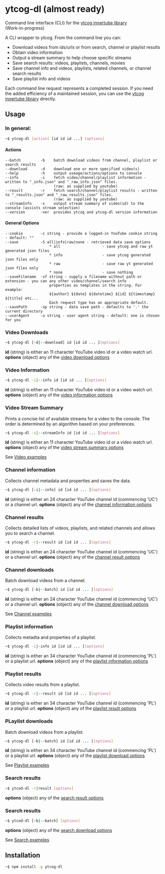 # ytcog-dl (almost ready)
Command line interface (CLI) for the [ytcog innertube library](https://github.com/gatecrasher777/ytcog)  
(Work-in-progress)

A CLI wrapper to ytcog. From the command line you can:

* Download videos from ids/urls or from search, channel or playlist results
* Obtain video information
* Output a stream summary to help choose specific streams
* Save search results: videos, playlists, channels, movies
* Save channel info and videos, playlists, related channels, or channel search results
* Save playlist info and videos 

Each command line request represents a completed session. 
If you need the added efficiency of a maintained session, you can use the [ytcog innertube library](https://github.com/gatecrasher777/ytcog) directly.

## Usage

### In general:
```bash
~$ ytcog-dl [action] [id id id ...] [options]
```

#### Actions

    --batch         -b    batch download videos from channel, playlist or search results
    --download      -d    download one or more specified video(s)
    --help          -h    output useage/actions/options to console
    --info          -i    fetch video/channel/playlist information - written to "_info.json" and "_raw_info.json" files.  
                          (raw: as supplied by youtube)
    --result        -r    fetch search/channel/playlist results - written to "_results.json" and "_raw_results.json" files.
                          (raw: as supplied by youtube)
    --streamInfo    -s    output stream summary of video(id) to the console (assists stream selection)
    --version       -ver  provides ytcog and ytcog-dl version information

#### General Options

    --cookie        -c string - provide a logged-in YouTube cookie string - default: ""   
    --save          -S all|info|raw|none - retrieved data save options 
                        * all                   - save ytcog and raw yt generated json files
                        * info                  - save ytcog generated json files only
                        * raw                   - save raw yt generated json files only
                        * none                  - save nothing  
    --saveFilename  -sf string - supply a filename without path or extension - you can any other video/channel/search info 
                        properties as templates in the string. For example:
                        ${author} ${date} ${datetime} ${id} ${timestamp} ${title} etc...
                        Each request type has an appropriate default.
    --savePath      -sp string - data save path - defaults to '.' the current directory 
    --userAgent     -u string - user agent string - default: one is chosen for you

### Video Downloads

```bash
~$ ytcog-dl [-d|--download] id [id id ... ][options]
```

__id__ (string) is either an 11 character YouTube video id or a video watch url.
__options__ (object) any of the [video download options](https://github.com/gatecrasher777/ytcog-dl/wiki/Video#download-options)  

### Video Information

```bash
~$ ytcog-dl -i|--info id [id id ... ][options]
```

__id__ (string) is either an 11 character YouTube video id or a video watch url.
__options__ (object) any of the [video information options](https://github.com/gatecrasher777/ytcog-dl/wiki/Video#information-options)
                        
### Video Stream Summary

Prints a concise list of available streams for a video to the console. The order is determined by an algorithm based on your preferences.

```bash
~$ ytcog-dl -s|--streamInfo id [id id ... ][options]
```

__id__ (string) is either an 11 character YouTube video id or a video watch url.
__options__ (object) any of the [video stream summary options](https://github.com/gatecrasher777/ytcog-dl/wiki/Video#stream-summary-options)

See [Video examples](https://github.com/gatecrasher777/ytcog-dl/wiki/Video#examples)

### Channel information

Collects channel metadata and properties and saves the data.

```bash
~$ ytcog-dl [-i|--info] id [id id ... ][options]
```

__id__ (string) is either an 24 character YouTube channel id  (commencing 'UC') or a channel url.
__options__ (object) any of the [channel information options](https://github.com/gatecrasher777/ytcog-dl/wiki/Channel#information-options)

### Channel results

Collects detailed lists of videos, playlists, and related channels and allows you to search a channel.  

```bash
~$ ytcog-dl -r|--result id [id id ... ][options]
```

__id__ (string) is either an 24 character YouTube channel id  (commencing 'UC') or a channel url.
__options__ (object) any of the [channel result options](https://github.com/gatecrasher777/ytcog-dl/wiki/Channel#result-options)
     
### Channel downloads

Batch download videos from a channel. 

```bash
~$ ytcog-dl [-b|--batch] id [id id ... ][options]
```

__id__ (string) is either an 24 character YouTube channel id  (commencing 'UC') or a channel url.
__options__ (object) any of the [channel download options](https://github.com/gatecrasher777/ytcog-dl/wiki/Channel#download-options)

See [Channel examples](https://github.com/gatecrasher777/ytcog-dl/wiki/Channel#examples)

### Playlist information

Collects metadta and properties of a playlist.

```bash
~$ ytcog-dl -i|-info id [id id ... ][options]
```

__id__ (string) is either an 34 character YouTube channel id  (commencing 'PL') or a playlist url.
__options__ (object) any of the [playlist information options](https://github.com/gatecrasher777/ytcog-dl/wiki/Playlist#information-options)

### Playlist results

Collects video results from a playlist.

```bash
~$ ytcog-dl -r|--result id [id id ... ][options]
```

__id__ (string) is either an 34 character YouTube channel id  (commencing 'PL') or a playlist url.
__options__ (object) any of the [playlist result options](https://github.com/gatecrasher777/ytcog-dl/wiki/Playlist#result-options)

### PLaylist downloads

Batch download videos from a playlist. 

```bash
~$ ytcog-dl [-b|--batch] id [id id ... ][options]
```

__id__ (string) is either an 34 character YouTube channel id  (commencing 'PL') or a playlist url.
__options__ (object) any of the [playlist download options](https://github.com/gatecrasher777/ytcog-dl/wiki/Playlist#download-options)

See [Playlist examples](https://github.com/gatecrasher777/ytcog-dl/wiki/Search#examples)

### Search results

```bash
~$ ytcod-dl -r|result [options]
```
__options__ (object) any of the [search result options](https://github.com/gatecrasher777/ytcog-dl/wiki/Search#result-options)

### Search results

```bash
~$ ytcod-dl [-b|--batch] [options]
```
__options__ (object) any of the [search download options](https://github.com/gatecrasher777/ytcog-dl/wiki/Search#download-options)

See [Search examples](https://github.com/gatecrasher777/ytcog-dl/wiki/Search#examples)

## Installation

```bash
~$ npm install -g ytcog-dl
```
